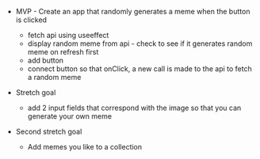  - MVP - Create an app that randomly generates a meme when the button is clicked
    - fetch api using useeffect
    - display random meme from api - check to see if it generates random meme on refresh first
    - add button
    - connect button so that onClick, a new call is made to the api to fetch a random meme

- Stretch goal 
    - add 2 input fields that correspond with the image so that you can generate your own meme

- Second stretch goal
    - Add memes you like to a collection